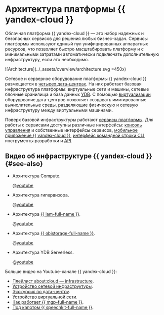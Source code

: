 # Архитектура платформы {{ yandex-cloud }}

Облачная платформа {{ yandex-cloud }} — это набор надежных и безопасных сервисов для решения любых бизнес-задач. Сервисы платформы используют единый пул унифицированных аппаратных ресурсов, что позволяет быстро масштабировать платформу и с минимальными затратами автоматически подключать дополнительную инфраструктуру, если это необходимо.

![Architecture](../_assets/overview/architecture.svg =450x)

Сетевое и серверное оборудование платформы {{ yandex-cloud }} размещается в [четырех дата-центрах](concepts/geo-scope.md). На них работает базовая инфраструктура платформы: виртуальные сети и машины, сетевые блочные хранилища и база данных [YDB](https://ydb.tech). С помощью [виртуализации](../glossary/virtualization) оборудование дата-центров позволяет создавать имитированные вычислительные среды, разделяющие физическую и сетевую инфраструктуру между виртуальными машинами.

Поверх базовой инфраструктуры работают [сервисы платформы](concepts/services.md). Для работы с сервисами доступны различные интерфейсы: [консоль управления](../console/) и собственные интерфейсы сервисов, [мобильное приложение {{ yandex-cloud }}](mobile-app/index.md), [интерфейс командной строки CLI](../cli/), инструменты разработки и [API](api.md).


## Видео об инфраструктуре {{ yandex-cloud }} {#see-also}

* Архитектура Compute.

  @[youtube](https://www.youtube.com/watch?v=ynkFYOFHn_Q&list=PL1x4ET76A10aMRLrpxwRzrEg8pcFp8yUv&index=4)

* Архитектура гипервизора.

  @[youtube](https://www.youtube.com/watch?v=z4rm5fQw_8Y&list=PL1x4ET76A10aMRLrpxwRzrEg8pcFp8yUv&index=5)

* Архитектура [{{ iam-full-name }}](../iam/index.yaml).

  @[youtube](https://www.youtube.com/watch?v=JCu5WD1o9Is&list=PL1x4ET76A10aMRLrpxwRzrEg8pcFp8yUv&index=5)

* Архитектура [{{ objstorage-full-name }}](../storage/index.yaml).

  @[youtube](https://www.youtube.com/watch?v=NElTqVWM8WQ&list=PL1x4ET76A10aMRLrpxwRzrEg8pcFp8yUv&index=2)

* Архитектура YDB Serverless.

  @[youtube](https://www.youtube.com/watch?v=aL9NHR0i0Xs&list=PL1x4ET76A10aMRLrpxwRzrEg8pcFp8yUv&index=7)

Больше видео на Youtube-канале {{ yandex-cloud }}:

* [Плейлист about:cloud — infrastructure](https://www.youtube.com/playlist?list=PL1x4ET76A10aMRLrpxwRzrEg8pcFp8yUv).
* [Устройство сетевой инфраструктуры](https://youtu.be/4flMKfBKMd4?list=PL1x4ET76A10ZpAEZcRFNuTGhNQXAc8CNw).
* [Экскурсия по дата-центру](https://www.youtube.com/watch?v=xbNPpD43uvE).
* [Устройство виртуальной сети](https://www.youtube.com/watch?v=QsuBmnF2Wus&list=PL1x4ET76A10ZpAEZcRFNuTGhNQXAc8CNw&index=33).
* [Как работает {{ mgp-full-name }}](https://www.youtube.com/live/ec9hifUiMoE?feature=share).
* [Под капотом {{ speechkit-full-name }}](https://youtu.be/LVD104U4IjM).

